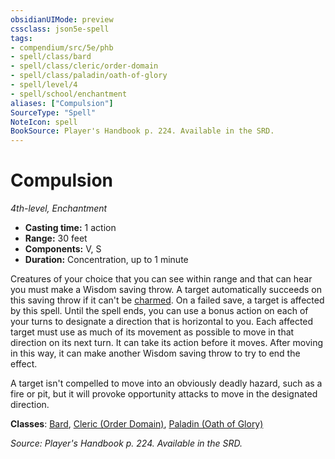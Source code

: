```yaml
---
obsidianUIMode: preview
cssclass: json5e-spell
tags:
- compendium/src/5e/phb
- spell/class/bard
- spell/class/cleric/order-domain
- spell/class/paladin/oath-of-glory
- spell/level/4
- spell/school/enchantment
aliases: ["Compulsion"]
SourceType: "Spell"
NoteIcon: spell
BookSource: Player's Handbook p. 224. Available in the SRD.
---
```

# Compulsion
*4th-level, Enchantment*  

- **Casting time:** 1 action
- **Range:** 30 feet
- **Components:** V, S
- **Duration:** Concentration, up to 1 minute

Creatures of your choice that you can see within range and that can hear you must make a Wisdom saving throw. A target automatically succeeds on this saving throw if it can't be [charmed](/3-Mechanics/CLI/rules/conditions.md#charmed). On a failed save, a target is affected by this spell. Until the spell ends, you can use a bonus action on each of your turns to designate a direction that is horizontal to you. Each affected target must use as much of its movement as possible to move in that direction on its next turn. It can take its action before it moves. After moving in this way, it can make another Wisdom saving throw to try to end the effect.

A target isn't compelled to move into an obviously deadly hazard, such as a fire or pit, but it will provoke opportunity attacks to move in the designated direction.

**Classes**: [Bard](/3-Mechanics/CLI/classes/bard.md), [Cleric (Order Domain)](/3-Mechanics/CLI/classes/cleric-order-domain-tce.md), [Paladin (Oath of Glory)](/3-Mechanics/CLI/classes/paladin-oath-of-glory-tce.md)

*Source: Player's Handbook p. 224. Available in the SRD.*